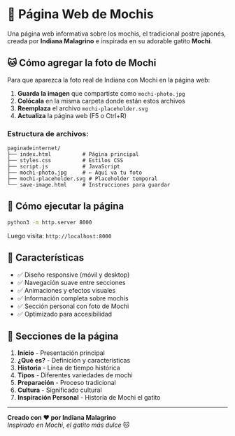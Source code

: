 # 🍡 Página Web de Mochis

Una página web informativa sobre los mochis, el tradicional postre japonés, creada por **Indiana Malagrino** e inspirada en su adorable gatito **Mochi**.

## 🐱 Cómo agregar la foto de Mochi

Para que aparezca la foto real de Indiana con Mochi en la página web:

1. **Guarda la imagen** que compartiste como `mochi-photo.jpg`
2. **Colócala** en la misma carpeta donde están estos archivos
3. **Reemplaza** el archivo `mochi-placeholder.svg` 
4. **Actualiza** la página web (F5 o Ctrl+R)

### Estructura de archivos:
```
paginadeinternet/
├── index.html          # Página principal
├── styles.css          # Estilos CSS
├── script.js           # JavaScript
├── mochi-photo.jpg     # ← Aquí va tu foto
├── mochi-placeholder.svg # Placeholder temporal
└── save-image.html     # Instrucciones para guardar
```

## 🚀 Cómo ejecutar la página

```bash
python3 -m http.server 8000
```

Luego visita: `http://localhost:8000`

## 📱 Características

- ✅ Diseño responsive (móvil y desktop)
- ✅ Navegación suave entre secciones
- ✅ Animaciones y efectos visuales
- ✅ Información completa sobre mochis
- ✅ Sección personal con foto de Mochi
- ✅ Optimizado para accesibilidad

## 🎨 Secciones de la página

1. **Inicio** - Presentación principal
2. **¿Qué es?** - Definición y características
3. **Historia** - Línea de tiempo histórica
4. **Tipos** - Diferentes variedades de mochi
5. **Preparación** - Proceso tradicional
6. **Cultura** - Significado cultural
7. **Inspiración Personal** - Historia de Mochi el gatito

---

**Creado con ❤️ por Indiana Malagrino**  
*Inspirado en Mochi, el gatito más dulce* 🐱 